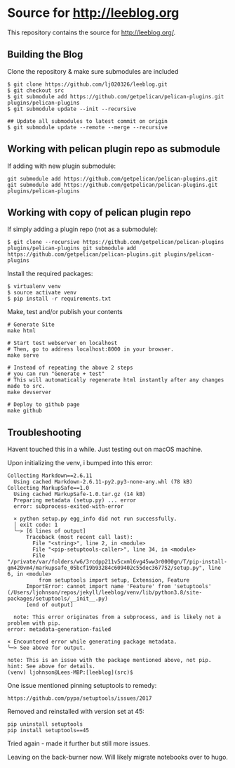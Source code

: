 # Source for http://leeblog.org

This repository contains the source for http://leeblog.org/.

## Building the Blog

Clone the repository & make sure submodules are included

```
$ git clone https://github.com/lj020326/leeblog.git
$ git checkout src
$ git submodule add https://github.com/getpelican/pelican-plugins.git plugins/pelican-plugins
$ git submodule update --init --recursive
```

```
## Update all submodules to latest commit on origin
$ git submodule update --remote --merge --recursive
```

## Working with pelican plugin repo as submodule

If adding with new plugin submodule:
```shell
git submodule add https://github.com/getpelican/pelican-plugins.git git submodule add https://github.com/getpelican/pelican-plugins.git plugins/pelican-plugins
```


## Working with copy of pelican plugin repo

If simply adding a plugin repo (not as a submodule):
```
$ git clone --recursive https://github.com/getpelican/pelican-plugins plugins/pelican-plugins git submodule add https://github.com/getpelican/pelican-plugins.git plugins/pelican-plugins
```


Install the required packages:

```
$ virtualenv venv
$ source activate venv
$ pip install -r requirements.txt
```

Make, test and/or publish your contents

```
# Generate Site
make html

# Start test webserver on localhost
# Then, go to address localhost:8000 in your browser.
make serve

# Instead of repeating the above 2 steps 
# you can run "Generate + test"
# This will automatically regenerate html instantly after any changes made to src.
make devserver

# Deploy to github page
make github
```


## Troubleshooting
Havent touched this in a while.
Just testing out on macOS machine.

Upon initializing the venv, i bumped into this error:

```
Collecting Markdown==2.6.11
  Using cached Markdown-2.6.11-py2.py3-none-any.whl (78 kB)
Collecting MarkupSafe==1.0
  Using cached MarkupSafe-1.0.tar.gz (14 kB)
  Preparing metadata (setup.py) ... error
  error: subprocess-exited-with-error
  
  × python setup.py egg_info did not run successfully.
  │ exit code: 1
  ╰─> [6 lines of output]
      Traceback (most recent call last):
        File "<string>", line 2, in <module>
        File "<pip-setuptools-caller>", line 34, in <module>
        File "/private/var/folders/w6/3rcdpp211v5cxml6vg45ww3r0000gn/T/pip-install-gm420vm4/markupsafe_05bcf19b93284c609402c55dec367752/setup.py", line 6, in <module>
          from setuptools import setup, Extension, Feature
      ImportError: cannot import name 'Feature' from 'setuptools' (/Users/ljohnson/repos/jekyll/leeblog/venv/lib/python3.8/site-packages/setuptools/__init__.py)
      [end of output]
  
  note: This error originates from a subprocess, and is likely not a problem with pip.
error: metadata-generation-failed

× Encountered error while generating package metadata.
╰─> See above for output.

note: This is an issue with the package mentioned above, not pip.
hint: See above for details.
(venv) ljohnson@Lees-MBP:[leeblog](src)$ 
```


One issue mentioned pinning setuptools to remedy:

    https://github.com/pypa/setuptools/issues/2017

Removed and reinstalled with version set at 45:

```
pip uninstall setuptools
pip install setuptools==45
```

Tried again - made it further but still more issues.

Leaving on the back-burner now.
Will likely migrate notebooks over to hugo.




